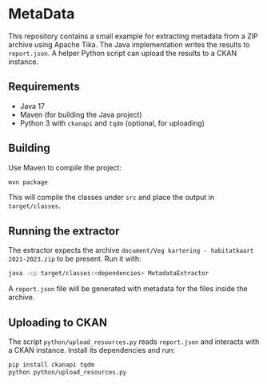 # MetaData

This repository contains a small example for extracting metadata from a ZIP
archive using Apache Tika. The Java implementation writes the results to
`report.json`. A helper Python script can upload the results to a CKAN
instance.

## Requirements

* Java 17
* Maven (for building the Java project)
* Python 3 with `ckanapi` and `tqdm` (optional, for uploading)

## Building

Use Maven to compile the project:

```bash
mvn package
```

This will compile the classes under `src` and place the output in
`target/classes`.

## Running the extractor

The extractor expects the archive `document/Veg kartering - habitatkaart 2021-2023.zip`
to be present. Run it with:

```bash
java -cp target/classes:<dependencies> MetadataExtractor
```

A `report.json` file will be generated with metadata for the files inside the
archive.

## Uploading to CKAN

The script `python/upload_resources.py` reads `report.json` and interacts with a
CKAN instance. Install its dependencies and run:

```bash
pip install ckanapi tqdm
python python/upload_resources.py
```